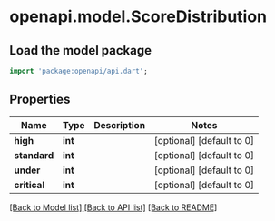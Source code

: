 # openapi.model.ScoreDistribution

## Load the model package
```dart
import 'package:openapi/api.dart';
```

## Properties
Name | Type | Description | Notes
------------ | ------------- | ------------- | -------------
**high** | **int** |  | [optional] [default to 0]
**standard** | **int** |  | [optional] [default to 0]
**under** | **int** |  | [optional] [default to 0]
**critical** | **int** |  | [optional] [default to 0]

[[Back to Model list]](../README.md#documentation-for-models) [[Back to API list]](../README.md#documentation-for-api-endpoints) [[Back to README]](../README.md)


